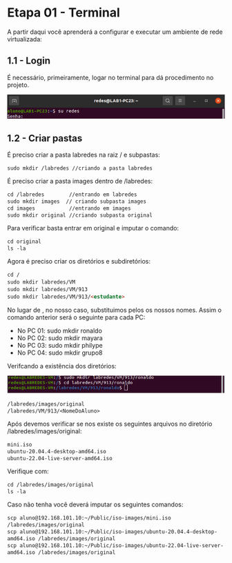 # Etapa 01 - Terminal

A partir daqui você aprenderá a configurar e executar um ambiente de rede virtualizada:

## 1.1 - Login 

É necessário, primeiramente, logar no terminal para dá procedimento no projeto.

<img src="Imagens/img1.png" alt="">

## 1.2 - Criar pastas

É preciso criar a pasta labredes na raiz / e subpastas:

```
sudo mkdir /labredes //criando a pasta labredes
```

É preciso criar a pasta images dentro de /labredes:

```
cd /labredes        //entrando em labredes 
sudo mkdir images  // criando subpasta images
cd images           //entrando em images
sudo mkdir original //criando subpasta original
```

Para verificar basta entrar em original e imputar o comando:

```
cd original
ls -la
```

Agora é preciso criar os diretórios e subdiretórios:


```md
cd /
sudo mkdir labredes/VM
sudo mkdir labredes/VM/913
sudo mkdir labredes/VM/913/<estudante>
```

No lugar de <estudante>, no nosso caso, substituimos pelos os nossos nomes. Assim o comando anterior será o seguinte para cada PC:
  
* No PC 01: sudo mkdir ronaldo
* No PC 02: sudo mkdir mayara
* No PC 03: sudo mkdir philype
* No PC 04: sudo mkdir grupo8

Verifcando a existência dos diretórios:

<img src="Imagens/imgtal.png" alt="">

```
/labredes/images/original
/labredes/VM/913/<NomeDoAluno>
```
  
Após devemos verificar se nos existe os seguintes arquivos no diretório /labredes/images/original:
  
```
mini.iso
ubuntu-20.04.4-desktop-amd64.iso
ubuntu-22.04-live-server-amd64.iso
```
  
Verifique com:
  
```
cd /labredes/images/original
ls -la
```
  
Caso não tenha você deverá imputar os seguintes comandos: 
 
```
scp aluno@192.168.101.10:~/Public/iso-images/mini.iso /labredes/images/original
scp aluno@192.168.101.10:~/Public/iso-images/ubuntu-20.04.4-desktop-amd64.iso /labredes/images/original
scp aluno@192.168.101.10:~/Public/iso-images/ubuntu-22.04-live-server-amd64.iso /labredes/images/original
```
